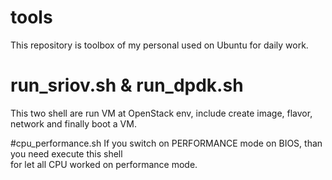 # tools
This repository is toolbox of my personal used on Ubuntu for daily work. 

# run_sriov.sh & run_dpdk.sh
This two shell are run VM at OpenStack env, include create image, flavor, \
network and finally boot a VM.

#cpu_performance.sh
If you switch on PERFORMANCE mode on BIOS, than you need execute this shell \
for let all CPU worked on performance mode.

